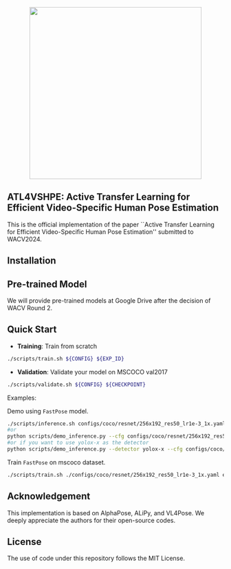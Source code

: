 
<div align="center">
    <img src="docs/logo.jpg", width="400">
</div>

## ATL4VSHPE: Active Transfer Learning for Efficient Video-Specific Human Pose Estimation
This is the official implementation of the paper ``Active Transfer Learning for Efficient Video-Specific Human Pose Estimation'' submitted to WACV2024.

## Installation


## Pre-trained Model
We will provide pre-trained models at Google Drive after the decision of WACV Round 2.

## Quick Start

- **Training**: Train from scratch
``` bash
./scripts/train.sh ${CONFIG} ${EXP_ID}
```

- **Validation**: Validate your model on MSCOCO val2017
``` bash
./scripts/validate.sh ${CONFIG} ${CHECKPOINT}
```

Examples:

Demo using `FastPose` model.
``` bash
./scripts/inference.sh configs/coco/resnet/256x192_res50_lr1e-3_1x.yaml pretrained_models/fast_res50_256x192.pth ${VIDEO_NAME}
#or
python scripts/demo_inference.py --cfg configs/coco/resnet/256x192_res50_lr1e-3_1x.yaml --checkpoint pretrained_models/fast_res50_256x192.pth --indir examples/demo/
#or if you want to use yolox-x as the detector
python scripts/demo_inference.py --detector yolox-x --cfg configs/coco/resnet/256x192_res50_lr1e-3_1x.yaml --checkpoint pretrained_models/fast_res50_256x192.pth --indir examples/demo/
```

Train `FastPose` on mscoco dataset.
``` bash
./scripts/train.sh ./configs/coco/resnet/256x192_res50_lr1e-3_1x.yaml exp_fastpose
```

## Acknowledgement
This implementation is based on AlphaPose, ALiPy, and VL4Pose.
We deeply appreciate the authors for their open-source codes.

## License
The use of code under this repository follows the MIT License.
